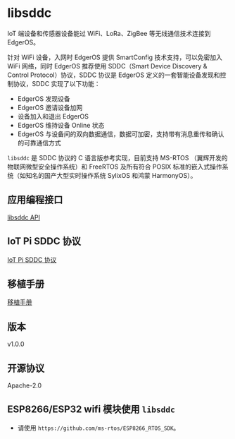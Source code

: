 
# libsddc

IoT 端设备和传感器设备能过 WiFi、LoRa、ZigBee 等无线通信技术连接到 EdgerOS。

针对 WiFi 设备，入网时 EdgerOS 提供 SmartConfig 技术支持，可以免密加入 WiFi 网络，同时 EdgerOS 推荐使用 SDDC（Smart Device Discovery & Control Protocol）协议，SDDC 协议是 EdgerOS 定义的一套智能设备发现和控制协议，SDDC 实现了以下功能：

- EdgerOS 发现设备
- EdgerOS 邀请设备加网
- 设备加入和退出 EdgerOS
- EdgerOS 维持设备 Online 状态
- EdgerOS 与设备间的双向数据通信，数据可加密，支持带有消息重传和确认的可靠通信方式

`libsddc` 是 SDDC 协议的 C 语言版参考实现，目前支持 MS-RTOS （翼辉开发的物联网微型安全操作系统）和 FreeRTOS 及所有符合 POSIX 标准的嵌入式操作系统（如知名的国产大型实时操作系统 SylixOS 和鸿蒙 HarmonyOS）。

## 应用编程接口
[libsddc API](doc/API.md)

## IoT Pi SDDC 协议
[IoT Pi SDDC 协议](doc/IOTPI.md)

## 移植手册
[移植手册](doc/PORTING.md)

## 版本
v1.0.0

## 开源协议
Apache-2.0 

## ESP8266/ESP32 wifi 模块使用 `libsddc`
- 请使用 `https://github.com/ms-rtos/ESP8266_RTOS_SDK`。